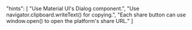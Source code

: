 "hints": [
  "Use Material UI's Dialog component.",
  "Use navigator.clipboard.writeText() for copying.",
  "Each share button can use window.open() to open the platform's share URL."
]
